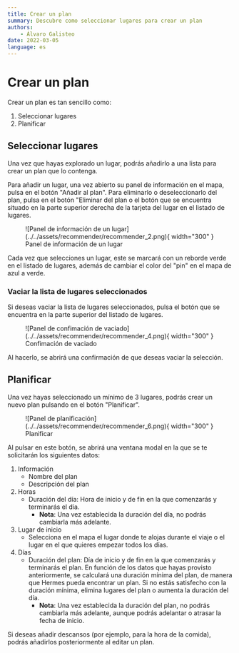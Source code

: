 ```yaml
---
title: Crear un plan
summary: Descubre como seleccionar lugares para crear un plan
authors:
    - Álvaro Galisteo
date: 2022-03-05
language: es
---
```


# Crear un plan

Crear un plan es tan sencillo como: 

1. Seleccionar lugares
2. Planificar

## Seleccionar lugares

Una vez que hayas explorado un lugar, podrás añadirlo a una lista para crear un plan que lo contenga.

Para añadir un lugar, una vez abierto su panel de información en el mapa, pulsa en el botón "Añadir al plan". Para eliminarlo o deseleccionarlo del plan, pulsa en el botón "Eliminar del plan o el botón que se encuentra situado en la parte superior derecha de la tarjeta del lugar en el listado de lugares.

<figure markdown>
  ![Panel de información de un lugar](../../assets/recommender/recommender_2.png){ width="300" }
  <figcaption>Panel de información de un lugar</figcaption>
</figure>

Cada vez que selecciones un lugar, este se marcará con un reborde verde en el listado de lugares, además de cambiar el color del "pin" en el mapa de azul a verde.

### Vaciar la lista de lugares seleccionados

Si deseas vaciar la lista de lugares seleccionados, pulsa el botón que se encuentra en la parte superior del listado de lugares.

<figure markdown>
  ![Panel de confimación de vaciado](../../assets/recommender/recommender_4.png){ width="300" }
  <figcaption>Confimación de vaciado</figcaption>
</figure>

Al hacerlo, se abrirá una confirmación de que deseas vaciar la selección.

## Planificar

Una vez hayas seleccionado un mínimo de 3 lugares, podrás crear un nuevo plan pulsando en el botón "Planificar".

<figure markdown>
  ![Panel de planificación](../../assets/recommender/recommender_6.png){ width="300" }
  <figcaption>Planificar</figcaption>
</figure>

Al pulsar en este botón, se abrirá una ventana modal en la que se te solicitarán los siguientes datos:

1. Información
    - Nombre del plan
    - Descripción del plan
2. Horas
    - Duración del día: Hora de inicio y de fin en la que comenzarás y terminarás el día.
        - **Nota**: Una vez establecida la duración del día, no podrás cambiarla más adelante.
3. Lugar de inicio
    - Selecciona en el mapa el lugar donde te alojas durante el viaje o el lugar en el que quieres empezar todos los días.
4. Días
    - Duración del plan: Día de inicio y de fin en la que comenzarás y terminarás el plan. En función de los datos que hayas provisto anteriormente, se calculará una duración mínima del plan, de manera que Hermes pueda encontrar un plan. Si no estás satisfecho con la duración mínima, elimina lugares del plan o aumenta la duración del día.
        - **Nota**: Una vez establecida la duración del plan, no podrás cambiarla más adelante, aunque podrás adelantar o atrasar la fecha de inicio.

Si deseas añadir descansos (por ejemplo, para la hora de la comida), podrás añadirlos posteriormente al editar un plan.
